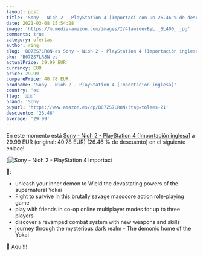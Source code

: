 ```yaml
---
layout: post
title: 'Sony - Nioh 2 - PlayStation 4 [Importaci con un 26.46 % de descuento'
date: 2021-03-08 15:54:28
image: 'https://m.media-amazon.com/images/I/41awidevByL._SL400_.jpg'
comments: true
category: ofertas
author: ring
slug: 'B07ZS7LR8N-es Sony - Nioh 2 - PlayStation 4 [Importación inglesa]'
sku: 'B07ZS7LR8N-es'
actualPrice: 29.99 EUR
currency: EUR
price: 29.99
comparePrice: 40.78 EUR
prodname: 'Sony - Nioh 2 - PlayStation 4 [Importación inglesa]'
country: 'es'
flag: '🇪🇸'
brand: 'Sony'
buyurl: 'https://www.amazon.es/dp/B07ZS7LR8N/?tag=tolees-21'
descuento: '26.46'
average: '29.99'
---
```


En este momento está [Sony - Nioh 2 - PlayStation 4 [Importación inglesa]](https://www.amazon.es/dp/B07ZS7LR8N/?tag=tolees-21) a 29.99 EUR (original: 40.78 EUR) (26.46 %  de descuento) en el siguiente enlace!

[![Sony - Nioh 2 - PlayStation 4 [Importaci](https://m.media-amazon.com/images/I/41awidevByL._SL400_.jpg)](https://www.amazon.es/dp/B07ZS7LR8N/?tag=tolees-21)

🔎:

- unleash your inner demon to Wield the devastating powers of the supernatural Yokai
- Fight to survive in this brutally savage masocore action role-playing game
- play with friends in co-op online multiplayer modes for up to three players
- discover a revamped combat system with new weapons and skills
- journey through the mysterious dark realm - The demonic home of the Yokai

[🛒 Aquí!!!](https://www.amazon.es/dp/B07ZS7LR8N/?tag=tolees-21)
